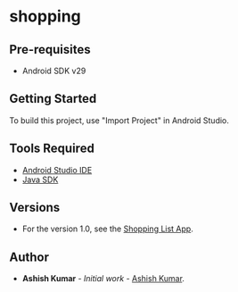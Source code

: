 # shopping

## Pre-requisites
* Android SDK v29

## Getting Started
To build this project, use "Import Project" in Android Studio.

## Tools Required
* [Android Studio IDE](https://developer.android.com/studio)
* [Java SDK](https://www.oracle.com/technetwork/java/javase/downloads/index.html)

## Versions
* For the version 1.0, see the [Shopping List App](https://github.com/mrashishkumar/shopping).

## Author
* **Ashish Kumar** - *Initial work* - [Ashish Kumar](https://github.com/mrashishkumar).
